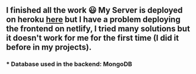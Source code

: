 
<h2>I finished all the work 😃 My Server is deployed on heroku <a href="https://serverclient-auth-assignment.herokuapp.com">here</a>
but I have a problem deploying the frontend on netlify, I tried many solutions but it doesn't work for me for the first time (I did it before in my projects).</h2>

<h3>* Database used in the backend: MongoDB</h3>
